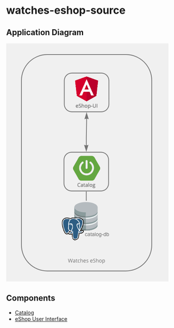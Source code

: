 # watches-eshop-source

## Application Diagram

![architecture](architecture.png)


## Components
- [Catalog](catalog/README.md)
- [eShop User Interface](eshop-ui/README.md)